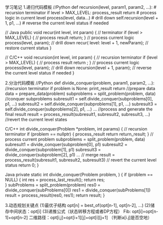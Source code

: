学习笔记
1.递归代码模板
//Python
def recursion(level, param1, param2, ...): 
    # recursion terminator 
    if level > MAX_LEVEL: 
       process_result 
       return 
    # process logic in current level 
    process(level, data...) 
    # drill down 
    self.recursion(level + 1, p1, ...) 
    # reverse the current level status if needed
    
    
// Java
public void recur(int level, int param) { 
      // terminator 
      if (level > MAX_LEVEL) { 
        // process result 
        return; 
      }
      // process current logic 
      process(level, param); 
      // drill down 
      recur( level: level + 1, newParam); 
      // restore current status 
}

// C/C++
void recursion(int level, int param) { 
  // recursion terminator
  if (level > MAX_LEVEL) { 
    // process result 
    return ; 
  }
  // process current logic 
  process(level, param);
  // drill down 
  recursion(level + 1, param);
  // reverse the current level status if needed
}

2.分治代码模板
//Python
def divide_conquer(problem, param1, param2, ...): 
        //recursion terminator 
      if problem is None: 
        print_result 
        return 
      //prepare data 
      data = prepare_data(problem) 
      subproblems = split_problem(problem, data) 
      //conquer subproblems 
      subresult1 = self.divide_conquer(subproblems[0], p1, ...) 
      subresult2 = self.divide_conquer(subproblems[1], p1, ...) 
      subresult3 = self.divide_conquer(subproblems[2], p1, ...) 
      …
      //process and generate the final result 
      result = process_result(subresult1, subresult2, subresult3, …)
      //revert the current level states

C/C++
int divide_conquer(Problem *problem, int params) {
      // recursion terminator
      if (problem == nullptr) {
        process_result
        return return_result;
      } 
      // process current problem
      subproblems = split_problem(problem, data)
      subresult1 = divide_conquer(subproblem[0], p1)
      subresult2 = divide_conquer(subproblem[1], p1)
      subresult3 = divide_conquer(subproblem[2], p1)
      ...
      // merge
      result = process_result(subresult1, subresult2, subresult3)
      // revert the current level status
      return 0;
}

Java
private static int divide_conquer(Problem problem, ) {
      if (problem == NULL) {
        int res = process_last_result();
        return res;     
      }
      subProblems = split_problem(problem)
      res0 = divide_conquer(subProblems[0])
      res1 = divide_conquer(subProblems[1])
      result = process_result(res0, res1);
      return result;
}

3.动态规划关键点
(1)最优子结构 opt[n] = best_of(opt[n-1], opt[n-2], ...)
(2)储存中间状态：opt[i]
(3)递推公式（状态转移方程或者DP方程）
    Fib: opt[i]=opt[n-1]+opt[n-2]
    二维路径：opt[i,j]=opt[i+1][j]+opt[i][j+1] （判断a[i.j]是否空地）
